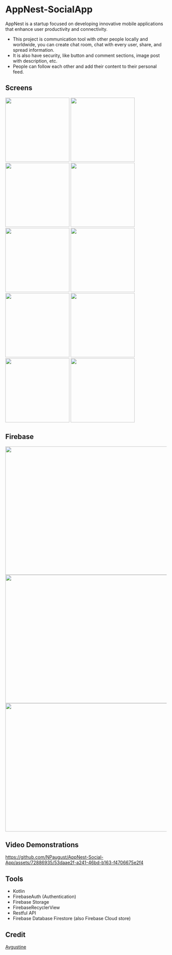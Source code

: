 # AppNest-SocialApp

AppNest is a startup focused on developing innovative mobile applications that enhance user productivity and connectivity.

- This project is communication tool with other people locally and worldwide, you can create chat room, chat with every user, share, and spread information.
- It is also have security, like button and comment sections, image post with description, etc.
- People can follow each other and add their content to their personal feed.
  
## Screens
<p float="left">
  <img src="screens/1.jpg" width="200" />
  <img src="screens/2.jpg" width="200" /> 
  <img src="screens/3.jpg" width="200" />
  <img src="screens/4.jpg" width="200" />
  <img src="screens/5.jpg" width="200" />
  <img src="screens/6.jpg" width="200" />
  <img src="screens/7.jpg" width="200" />
  <img src="screens/8.jpg" width="200" />
  <img src="screens/9.jpg" width="200" />
  <img src="screens/10.jpg" width="200" />

  </p>

## Firebase
<p float="center">
  <img src="screens/a.png" width="720" height="400" />
  <img src="screens/b.png" width="720" height="400" />
  <img src="screens/c.png" width="720" height="400" />
</p>
  
## Video Demonstrations

https://github.com/NPaugust/AppNest-Social-App/assets/72886935/53daae2f-a241-46bd-b163-f4706675e2f4


## Tools
- Kotlin
- FirebaseAuth (Authentication)
- Firebase Storage
- FirebaseRecyclerView
- Restful API
- Firebase Database Firestore (also Firebase Cloud store)
  
## Credit
[Avgustine](https://github.com/NPaugust)

